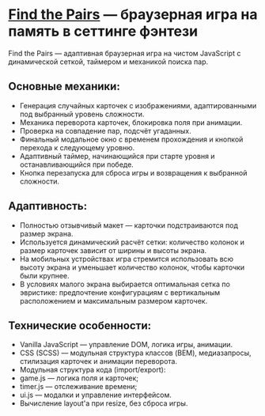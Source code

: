 # [Find the Pairs](https://wersu.github.io/findThePairs/) — браузерная игра на память в сеттинге фэнтези

Find the Pairs — адаптивная браузерная игра на чистом JavaScript с динамической сеткой, таймером и механикой поиска пар.

## Основные механики:
- Генерация случайных карточек с изображениями, адаптированными под выбранный уровень сложности.
- Механика переворота карточек, блокировка поля при анимации.
- Проверка на совпадение пар, подсчёт угаданных.
- Финальный модальное окно с временем прохождения и кнопкой перехода к следующему уровню.
- Адаптивный таймер, начинающийся при старте уровня и останавливающийся при победе.
- Кнопка перезапуска для сброса игры и возвращения к выбранной сложности.

## Адаптивность:
- Полностью отзывчивый макет — карточки подстраиваются под размер экрана.
- Используется динамический расчёт сетки: количество колонок и размер карточек зависит от ширины и высоты экрана.
- На мобильных устройствах игра стремится использовать всю высоту экрана и уменьшает количество колонок, чтобы карточки были крупнее.
- В условиях малого экрана выбирается оптимальная сетка по эвристике: предпочтение конфигурациям с вертикальным расположением и максимальным размером карточек.

## Технические особенности:
- Vanilla JavaScript — управление DOM, логика игры, анимации.
- CSS (SCSS) — модульная структура классов (BEM), медиазапросы, стилизация карточек и анимации переворота.
- Модульная структура кода (import/export):
- game.js — логика поля и карточек;
- timer.js — отслеживание времени;
- ui.js — модалки и управление интерфейсом.
- Вычисление layout'а при resize, без сброса игры.

